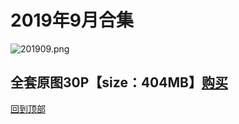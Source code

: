# 2019年9月合集
![201909.png](https://www.nsaimg.com/2020/04/02/5e85ad2ac3073.png)
## 全套原图30P【size：404MB】[购买]()<br>
[回到顶部](#readme)

